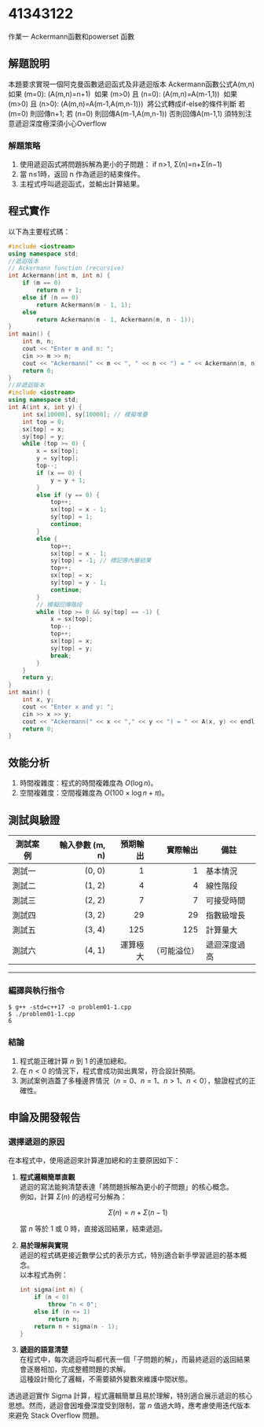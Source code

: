 # 41343122

作業一
Ackermann函數和powerset 函數
## 解題說明
本題要求實現一個阿克曼函數遞迴函式及非遞迴版本
Ackermann函數公式A(m,n)
如果 (m=0): (A(m,n)=n+1)  
如果 (m>0) 且 (n=0): (A(m,n)=A(m-1,1)) 
如果 (m>0) 且 (n>0): (A(m,n)=A(m-1,A(m,n-1))) 
將公式轉成if-else的條件判斷
若 (m=0) 則回傳n+1;
若 (n=0) 則回傳A(m-1,A(m,n-1))
否則回傳A(m-1,1)
須特別注意遞迴深度極深須小心Overflow
### 解題策略

1. 使用遞迴函式將問題拆解為更小的子問題：
   if n>1, Σ(n)=n+Σ(n−1)
3. 當 n≤1​時，返回 n 作為遞迴的結束條件。  
4. 主程式呼叫遞迴函式，並輸出計算結果。

## 程式實作

以下為主要程式碼：

```cpp
#include <iostream>
using namespace std;
//遞迴版本
// Ackermann function (recursive)
int Ackermann(int m, int n) {
    if (m == 0)
        return n + 1;
    else if (n == 0)
        return Ackermann(m - 1, 1);
    else
        return Ackermann(m - 1, Ackermann(m, n - 1));
}
int main() {
    int m, n;
    cout << "Enter m and n: ";
    cin >> m >> n;
    cout << "Ackermann(" << m << ", " << n << ") = " << Ackermann(m, n) << endl;
    return 0;
}
//非遞迴版本
#include <iostream>
using namespace std;
int A(int x, int y) {
    int sx[10000], sy[10000]; // 模擬堆疊
    int top = 0;
    sx[top] = x;
    sy[top] = y;
    while (top >= 0) {
        x = sx[top];
        y = sy[top];
        top--;
        if (x == 0) {
            y = y + 1;
        } 
        else if (y == 0) {
            top++;
            sx[top] = x - 1;
            sy[top] = 1;
            continue;
        } 
        else {
            top++;
            sx[top] = x - 1;
            sy[top] = -1; // 標記等內層結果
            top++;
            sx[top] = x;
            sy[top] = y - 1;
            continue;
        }
        // 模擬回傳階段
        while (top >= 0 && sy[top] == -1) {
            x = sx[top];
            top--;
            top++;
            sx[top] = x;
            sy[top] = y;
            break;
        }
    }
    return y;
}
int main() {
    int x, y;
    cout << "Enter x and y: ";
    cin >> x >> y;
    cout << "Ackermann(" << x << "," << y << ") = " << A(x, y) << endl;
    return 0;
}
```

## 效能分析

1. 時間複雜度：程式的時間複雜度為 $O(\log n)$。
2. 空間複雜度：空間複雜度為 $O(100\times \log n + \pi)$。

## 測試與驗證

| 測試案例 | 輸入參數 (m, n) | 預期輸出 | 實際輸出 | 備註 |
|-----------|----------------:|-----------:|-----------:|------|
| 測試一 | (0, 0) | 1 | 1 | 基本情況 |
| 測試二 | (1, 2) | 4 | 4 | 線性階段 |
| 測試三 | (2, 2) | 7 | 7 | 可接受時間 |
| 測試四 | (3, 2) | 29 | 29 | 指數級增長 |
| 測試五 | (3, 4) | 125 | 125 | 計算量大 |
| 測試六 | (4, 1) | 運算極大 | （可能溢位） | 遞迴深度過高 |
---
### 編譯與執行指令

```shell
$ g++ -std=c++17 -o problem01-1.cpp
$ ./problem01-1.cpp
6
```

### 結論

1. 程式能正確計算 $n$ 到 $1$ 的連加總和。  
2. 在 $n < 0$ 的情況下，程式會成功拋出異常，符合設計預期。  
3. 測試案例涵蓋了多種邊界情況（$n = 0$、$n = 1$、$n > 1$、$n < 0$），驗證程式的正確性。

## 申論及開發報告

### 選擇遞迴的原因

在本程式中，使用遞迴來計算連加總和的主要原因如下：

1. **程式邏輯簡單直觀**  
   遞迴的寫法能夠清楚表達「將問題拆解為更小的子問題」的核心概念。  
   例如，計算 $\Sigma(n)$ 的過程可分解為：  

   $$
   \Sigma(n) = n + \Sigma(n-1)
   $$

   當 $n$ 等於 1 或 0 時，直接返回結果，結束遞迴。

2. **易於理解與實現**  
   遞迴的程式碼更接近數學公式的表示方式，特別適合新手學習遞迴的基本概念。  
   以本程式為例：  

   ```cpp
   int sigma(int n) {
       if (n < 0)
           throw "n < 0";
       else if (n <= 1)
           return n;
       return n + sigma(n - 1);
   }
   ```

3. **遞迴的語意清楚**  
   在程式中，每次遞迴呼叫都代表一個「子問題的解」，而最終遞迴的返回結果會逐層相加，完成整體問題的求解。  
   這種設計簡化了邏輯，不需要額外變數來維護中間狀態。

透過遞迴實作 Sigma 計算，程式邏輯簡單且易於理解，特別適合展示遞迴的核心思想。然而，遞迴會因堆疊深度受到限制，當 $n$ 值過大時，應考慮使用迭代版本來避免 Stack Overflow 問題。
